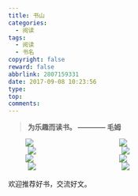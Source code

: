 ```yaml
---
title: 书山
categories:
  - 阅读
tags:
  - 阅读
  - 书名
copyright: false
reward: false
abbrlink: 2807159331
date: 2017-09-08 10:23:56
type:
top:
comments:
---
```

> **为乐趣而读书。 ———— 毛姆**



<div  style="display:block;overflow:hidden" >
    <div  style=" float:left; width:150px; margin-left:35px;  margin-botton:20px"><img src="https://img3.doubanio.com/lpic/s28012945.jpg"/></div><div  style=" float:left; width:150px; margin-left:40px;  margin-botton:20px"><img src="https://img3.doubanio.com/lpic/s28278604.jpg"/></div><div  style=" float:left; width:150px; margin-left:40px;  margin-botton:20px"><img src="https://img3.doubanio.com/lpic/s6974202.jpg"/></div><div  style=" float:left; width:150px; margin-left:40px;  margin-botton:20px"><img src="https://img3.doubanio.com/lpic/s2371875.jpg"/></div>
  </div>
  <!--more-->
<div  style="display:block;overflow:hidden" >
    <div  style=" float:left; width:150px; margin-left:35px;  margin-botton:20px"><img src="https://img3.doubanio.com/lpic/s6877731.jpg"/></div><div  style=" float:left; width:150px; margin-left:40px;  margin-botton:20px"><img src="https://img1.doubanio.com/lpic/s29399938.jpg"/></div><div  style=" float:left; width:150px; margin-left:40px;  margin-botton:20px"><img src="https://img1.doubanio.com/lpic/s2142329.jpg"/></div><div  style=" float:left; width:150px; margin-left:40px;  margin-botton:20px"><img src="https://img3.doubanio.com/lpic/s5801960.jpg"/></div>
</div>

<br/>
欢迎推荐好书，交流好文。
